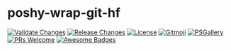 # poshy-wrap-git-hf

[![Validate Changes](https://github.com/pwshrc/poshy-wrap-git-hf/actions/workflows/validate.yml/badge.svg)](https://github.com/pwshrc/poshy-wrap-git-hf/actions/workflows/validate.yml)
[![Release Changes](https://github.com/pwshrc/poshy-wrap-git-hf/actions/workflows/release.yml/badge.svg)](https://github.com/pwshrc/poshy-wrap-git-hf/actions/workflows/release.yml)
[![License](https://img.shields.io/github/license/pwshrc/poshy-wrap-git-hf)](./LICENSE.txt)
[![Gitmoji](https://img.shields.io/badge/gitmoji-%20😜%20😍-FFDD67.svg?style=flat-square)](https://gitmoji.carloscuesta.me/)
[![PSGallery](https://img.shields.io/powershellgallery/dt/poshy-wrap-git-hf.svg)](https://www.powershellgallery.com/packages/poshy-wrap-git-hf)
[![PRs Welcome](https://img.shields.io/badge/PRs-welcome-brightgreen.svg?style=flat-square)](http://makeapullrequest.com)
[![Awesome Badges](https://img.shields.io/badge/badges-awesome-green.svg)](https://github.com/Naereen/badges)



